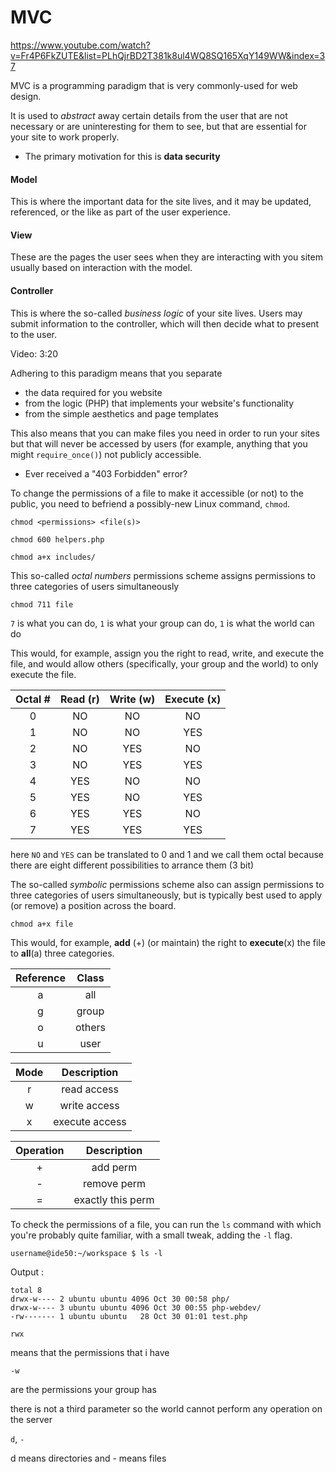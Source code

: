 # MVC

https://www.youtube.com/watch?v=Fr4P6FkZUTE&list=PLhQjrBD2T381k8ul4WQ8SQ165XqY149WW&index=37

MVC is a programming paradigm that is very commonly-used for web design.

It is used to *abstract* away certain details from the user that are not necessary or are uninteresting for them to see, but that are essential for your site to work properly.

- The primary motivation for this is **data security**

#### Model

This is where the important data for the site lives, and it may be updated, referenced, or the like as part of the user experience.

#### View

These are the pages the user sees when they are interacting with you sitem usually based on interaction with the model.

#### Controller

This is where the so-called *business logic* of your site lives. Users may submit information to the controller, which will then decide what to present to the user. 

Video: 3:20

Adhering to this paradigm means that you separate

- the data required for you website
- from the logic (PHP) that implements your website's functionality
- from the simple aesthetics and page templates

This also means that  you can make files you need in order to run your sites but that will never be accessed by users (for example, anything that you might `require_once()`) not publicly accessible.

- Ever received a "403 Forbidden" error?

To change the permissions of a file to make it accessible (or not) to the public, you need to befriend a possibly-new Linux command, `chmod`.

`chmod <permissions> <file(s)>`

`chmod 600 helpers.php`

`chmod a+x includes/`

This so-called *octal numbers* permissions scheme assigns permissions to three categories of users simultaneously

`chmod 711 file ` 

`7` is what you can do, `1` is what your group can do, `1` is what the world can do

This would, for example, assign you the right to read, write, and execute the file, and would allow others (specifically, your group and the world) to only execute the file.

| Octal # | Read (r) | Write (w) | Execute (x) |
| :-----: | :------: | :-------: | :---------: |
|    0    |    NO    |    NO     |     NO      |
|    1    |    NO    |    NO     |     YES     |
|    2    |    NO    |    YES    |     NO      |
|    3    |    NO    |    YES    |     YES     |
|    4    |   YES    |    NO     |     NO      |
|    5    |   YES    |    NO     |     YES     |
|    6    |   YES    |    YES    |     NO      |
|    7    |   YES    |    YES    |     YES     |

here `NO` and `YES` can be translated to 0 and 1 and we call them octal because there are eight different possibilities to arrance them (3 bit)

The so-called *symbolic* permissions scheme also can assign permissions to three categories of users simultaneously, but is typically best used to apply (or remove) a position across the board.

`chmod a+x file`

This would, for example, **add** (+) (or maintain) the right to **execute**(x) the file to **all**(a) three categories.

| Reference | Class  |
| :-------: | :----: |
|     a     |  all   |
|     g     | group  |
|     o     | others |
|     u     |  user  |

| Mode |  Description   |
| :--: | :------------: |
|  r   |  read access   |
|  w   |  write access  |
|  x   | execute access |

| Operation |    Description    |
| :-------: | :---------------: |
|     +     |     add perm      |
|     -     |    remove perm    |
|     =     | exactly this perm |

To check the permissions of a file, you can run the `ls` command with which you're probably quite familiar, with a small tweak, adding the `-l` flag.

`username@ide50:~/workspace $ ls -l`

Output :

```
total 8
drwx-w---- 2 ubuntu ubuntu 4096 Oct 30 00:58 php/
drwx-w---- 3 ubuntu ubuntu 4096 Oct 30 00:55 php-webdev/
-rw------- 1 ubuntu ubuntu   28 Oct 30 01:01 test.php
```

`rwx`

means that the permissions that i have

`-w` 

are the permissions your group has

there is not a third parameter so the world cannot perform any operation on the server

`d`, `-`

d means directories and - means files

